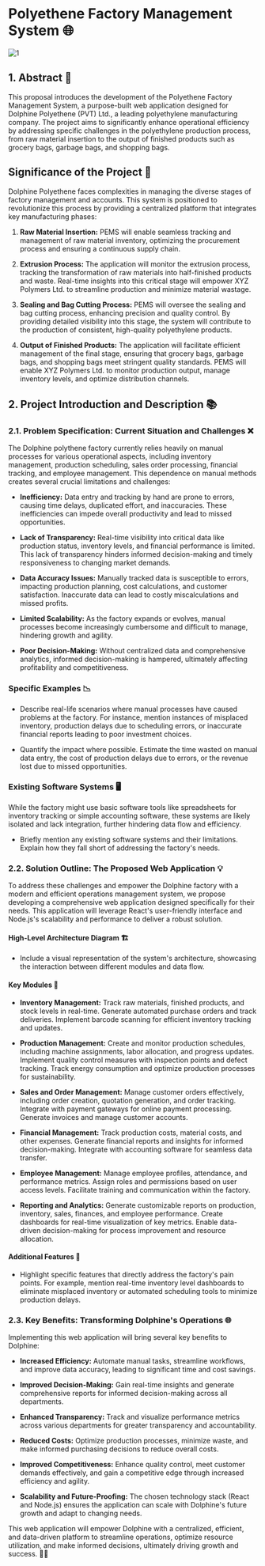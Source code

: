 
# Polyethene Factory Management System 🌐

![1](https://github.com/Factory-and-Showroom-Management-System/Factory-and-Showroom-Management-System/assets/104630433/723b8c31-a50d-4ecf-9d52-c3391af58bbd)


## 1. Abstract 🚀

This proposal introduces the development of the Polyethene Factory Management System, a purpose-built web application designed for Dolphine Polyethene (PVT) Ltd., a leading polyethylene manufacturing company. The project aims to significantly enhance operational efficiency by addressing specific challenges in the polyethylene production process, from raw material insertion to the output of finished products such as grocery bags, garbage bags, and shopping bags.

## Significance of the Project 🌟

Dolphine Polyethene faces complexities in managing the diverse stages of factory management and accounts. This system is positioned to revolutionize this process by providing a centralized platform that integrates key manufacturing phases:

1. **Raw Material Insertion:** PEMS will enable seamless tracking and management of raw material inventory, optimizing the procurement process and ensuring a continuous supply chain.

2. **Extrusion Process:** The application will monitor the extrusion process, tracking the transformation of raw materials into half-finished products and waste. Real-time insights into this critical stage will empower XYZ Polymers Ltd. to streamline production and minimize material wastage.

3. **Sealing and Bag Cutting Process:** PEMS will oversee the sealing and bag cutting process, enhancing precision and quality control. By providing detailed visibility into this stage, the system will contribute to the production of consistent, high-quality polyethylene products.

4. **Output of Finished Products:** The application will facilitate efficient management of the final stage, ensuring that grocery bags, garbage bags, and shopping bags meet stringent quality standards. PEMS will enable XYZ Polymers Ltd. to monitor production output, manage inventory levels, and optimize distribution channels.

## 2. Project Introduction and Description 📚

### 2.1. Problem Specification: Current Situation and Challenges ❌

The Dolphine polythene factory currently relies heavily on manual processes for various operational aspects, including inventory management, production scheduling, sales order processing, financial tracking, and employee management. This dependence on manual methods creates several crucial limitations and challenges:

- **Inefficiency:** Data entry and tracking by hand are prone to errors, causing time delays, duplicated effort, and inaccuracies. These inefficiencies can impede overall productivity and lead to missed opportunities.

- **Lack of Transparency:** Real-time visibility into critical data like production status, inventory levels, and financial performance is limited. This lack of transparency hinders informed decision-making and timely responsiveness to changing market demands.

- **Data Accuracy Issues:** Manually tracked data is susceptible to errors, impacting production planning, cost calculations, and customer satisfaction. Inaccurate data can lead to costly miscalculations and missed profits.

- **Limited Scalability:** As the factory expands or evolves, manual processes become increasingly cumbersome and difficult to manage, hindering growth and agility.

- **Poor Decision-Making:** Without centralized data and comprehensive analytics, informed decision-making is hampered, ultimately affecting profitability and competitiveness.

### Specific Examples 📉

- Describe real-life scenarios where manual processes have caused problems at the factory. For instance, mention instances of misplaced inventory, production delays due to scheduling errors, or inaccurate financial reports leading to poor investment choices.

- Quantify the impact where possible. Estimate the time wasted on manual data entry, the cost of production delays due to errors, or the revenue lost due to missed opportunities.

### Existing Software Systems 🖥️

While the factory might use basic software tools like spreadsheets for inventory tracking or simple accounting software, these systems are likely isolated and lack integration, further hindering data flow and efficiency.

- Briefly mention any existing software systems and their limitations. Explain how they fall short of addressing the factory's needs.

### 2.2. Solution Outline: The Proposed Web Application 💡

To address these challenges and empower the Dolphine factory with a modern and efficient operations management system, we propose developing a comprehensive web application designed specifically for their needs. This application will leverage React's user-friendly interface and Node.js's scalability and performance to deliver a robust solution.

#### High-Level Architecture Diagram 🏗️

- Include a visual representation of the system's architecture, showcasing the interaction between different modules and data flow.

#### Key Modules 🔑

- **Inventory Management:** Track raw materials, finished products, and stock levels in real-time. Generate automated purchase orders and track deliveries. Implement barcode scanning for efficient inventory tracking and updates.

- **Production Management:** Create and monitor production schedules, including machine assignments, labor allocation, and progress updates. Implement quality control measures with inspection points and defect tracking. Track energy consumption and optimize production processes for sustainability.

- **Sales and Order Management:** Manage customer orders effectively, including order creation, quotation generation, and order tracking. Integrate with payment gateways for online payment processing. Generate invoices and manage customer accounts.

- **Financial Management:** Track production costs, material costs, and other expenses. Generate financial reports and insights for informed decision-making. Integrate with accounting software for seamless data transfer.

- **Employee Management:** Manage employee profiles, attendance, and performance metrics. Assign roles and permissions based on user access levels. Facilitate training and communication within the factory.

- **Reporting and Analytics:** Generate customizable reports on production, inventory, sales, finances, and employee performance. Create dashboards for real-time visualization of key metrics. Enable data-driven decision-making for process improvement and resource allocation.

#### Additional Features 🌈

- Highlight specific features that directly address the factory's pain points. For example, mention real-time inventory level dashboards to eliminate misplaced inventory or automated scheduling tools to minimize production delays.

### 2.3. Key Benefits: Transforming Dolphine's Operations 🌐

Implementing this web application will bring several key benefits to Dolphine:

- **Increased Efficiency:** Automate manual tasks, streamline workflows, and improve data accuracy, leading to significant time and cost savings.

- **Improved Decision-Making:** Gain real-time insights and generate comprehensive reports for informed decision-making across all departments.

- **Enhanced Transparency:** Track and visualize performance metrics across various departments for greater transparency and accountability.

- **Reduced Costs:** Optimize production processes, minimize waste, and make informed purchasing decisions to reduce overall costs.

- **Improved Competitiveness:** Enhance quality control, meet customer demands effectively, and gain a competitive edge through increased efficiency and agility.

- **Scalability and Future-Proofing:** The chosen technology stack (React and Node.js) ensures the application can scale with Dolphine's future growth and adapt to changing needs.

This web application will empower Dolphine with a centralized, efficient, and data-driven platform to streamline operations, optimize resource utilization, and make informed decisions, ultimately driving growth and success. 🚀✨
